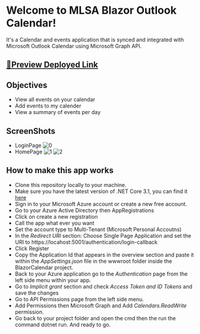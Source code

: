 # Welcome to MLSA Blazor Outlook Calendar!
It's a Calendar and events application that is synced and integrated with Microsoft Outlook Calendar using Microsoft Graph API.
## [🔗Preview Deployed Link](https://blazorhosting.z13.web.core.windows.net/)
## Objectives
- View all events on your calendar
- Add events to my calender
- View a summary of events per day

## ScreenShots
- LoginPage
![0](https://user-images.githubusercontent.com/57180726/222939196-9cf02eb5-1c05-406e-b335-eb705db58d28.PNG)
- HomePage
![1](https://user-images.githubusercontent.com/57180726/222939205-d6365220-fbe8-4aa7-9a40-3dc383328bc4.PNG)
![2](https://user-images.githubusercontent.com/57180726/222939220-722b0366-e47e-4c9c-8a2d-d262fc63a7b2.PNG)


## How to make this app works

 - Clone this repository locally to your machine.
 - Make sure you have the latest version of .NET Core 3.1, you can find it [here](https://dotnet.microsoft.com/download) 
 - Sign in to your Microsoft Azure account or create a new free account.
 - Go to your Azure Active Directory then AppRegistrations 
 - Click on create a new registration
 - Call the app what ever you want 
 - Set the account type to Multi-Tenant (Microsoft Personal Accoutns)
 - In the  *Redirect URI*  section: Choose Single Page Application and set the URI to https://locahost:5001/authentication/login-callback
 - Click Register
 - Copy the Application Id that appears in the overview section and paste it within the *AppSettings.json* file in the wwwroot folder inside the BlazorCalendar project.
 - Back to your Azure application go to the *Authentication* page from the left side menu within your app.
 - Go to *Implicit grant* section and check *Access Token and ID Tokens* and save the changes 
 - Go to API Permissions page from the left side menu.
 - Add Permissions then Microsoft Graph and Add *Calendars.ReadWrite* permission.
 - Go back to your project folder and open the cmd then the run the command dotnet run. 
 And ready to go.


